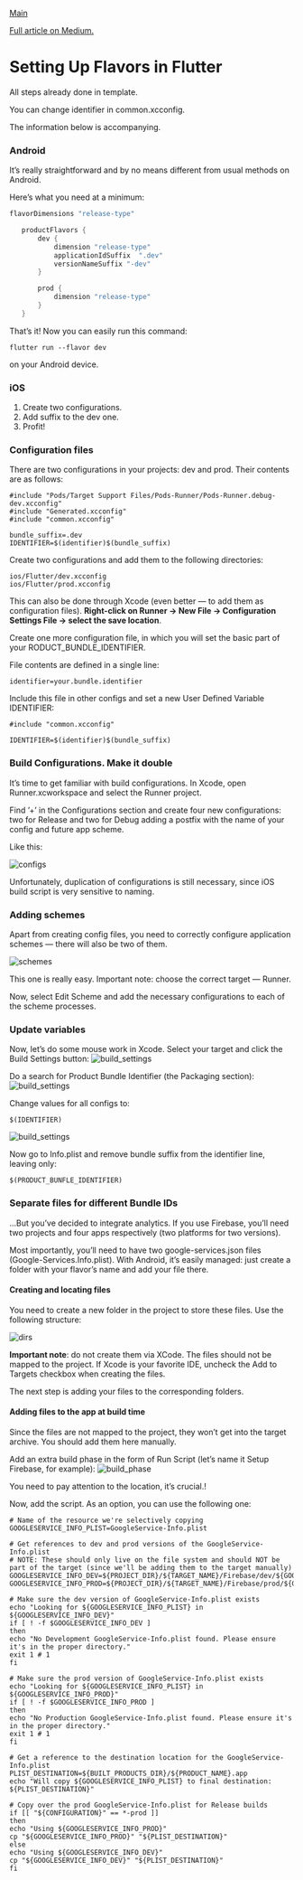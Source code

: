 [Main](../../main.md)

[Full article on Medium.](https://medium.com/surfstudio/setting-up-flavors-in-flutter-e455834818d4)

# Setting Up Flavors in Flutter

All steps already done in template.

You can change identifier in common.xcconfig.

The information below is accompanying.

### Android

 It’s really straightforward and by no means different from usual methods on Android.

 Here’s what you need at a minimum:

 ```groovy
 flavorDimensions "release-type"

    productFlavors {
        dev {
            dimension "release-type"
            applicationIdSuffix  ".dev"
            versionNameSuffix "-dev"
        }

        prod {
            dimension "release-type"
        }
    }
```

That’s it! Now you can easily run this command:
```
flutter run --flavor dev
```
on your Android device.

### iOS

1. Create two configurations.
1. Add suffix to the dev one.
1. Profit!


### Configuration files

There are two configurations in your projects: dev and prod.
Their contents are as follows:

```с
#include "Pods/Target Support Files/Pods-Runner/Pods-Runner.debug-dev.xcconfig"
#include "Generated.xcconfig"
#include "common.xcconfig"

bundle_suffix=.dev
IDENTIFIER=$(identifier)$(bundle_suffix)
```

Create two configurations and add them to the following directories:
```
ios/Flutter/dev.xcconfig
ios/Flutter/prod.xcconfig
```

This can also be done through Xcode (even better — to add them as configuration files). 
**Right-click on Runner -> New File -> Configuration Settings File -> select the save location**.

Create one more configuration file, in which you will set the basic part of your RODUCT_BUNDLE_IDENTIFIER.

File contents are defined in a single line:
```
identifier=your.bundle.identifier
```

Include this file in other configs and set a new User Defined Variable IDENTIFIER:
```
#include "common.xcconfig"

IDENTIFIER=$(identifier)$(bundle_suffix)
```

### Build Configurations. Make it double

It’s time to get familiar with build configurations. In Xcode, open Runner.xcworkspace and select the Runner project.

Find ’+’ in the Configurations section and create four new configurations: two for Release and two for Debug adding a postfix with the name of your config and future app scheme.

Like this:

![configs](../../../img/best_practice/configs.png)

Unfortunately, duplication of configurations is still necessary, since iOS build script is very sensitive to naming.



### Adding schemes

Apart from creating config files, you need to correctly configure application schemes — there will also be two of them.

![schemes](../../../img/best_practice/schemes.png)

This one is really easy. Important note: choose the correct target — Runner.

Now, select Edit Scheme and add the necessary configurations to each of the scheme processes.

### Update variables

Now, let’s do some mouse work in Xcode. Select your target and click the Build Settings button:
![build_settings](../../../img/best_practice/bs_step1.png)

Do a search for Product Bundle Identifier (the Packaging section):
![build_settings](../../../img/best_practice/bs_step2.png)

Change values for all configs to:
```
$(IDENTIFIER)
```

![build_settings](../../../img/best_practice/bs_step3.png)

Now go to Info.plist and remove bundle suffix from the identifier line, leaving only:
```
$(PRODUCT_BUNFLE_IDENTIFIER)
```

### Separate files for different Bundle IDs

...But you’ve decided to integrate analytics. If you use Firebase, you’ll need two projects and four apps respectively (two platforms for two versions).

Most importantly, you’ll need to have two google-services.json files (Google-Services.Info.plist). With Android, it’s easily managed: just create a folder with your flavor’s name and add your file there.

#### Creating and locating files

You need to create a new folder in the project to store these files. Use the following structure:

![dirs](../../../img/best_practice/files_and_dirs.png)

**Important note**: do not create them via XCode. The files should not be mapped to the project. If Xcode is your favorite IDE, uncheck the Add to Targets checkbox when creating the files.

The next step is adding your files to the corresponding folders.

#### Adding files to the app at build time

Since the files are not mapped to the project, they won’t get into the target archive. You should add them here manually.

Add an extra build phase in the form of Run Script (let’s name it Setup Firebase, for example):
 ![build_phase](../../../img/best_practice/build_phase.png)

 You need to pay attention to the location, it’s crucial.!

 Now, add the script. As an option, you can use the following one:

 ```
 # Name of the resource we're selectively copying
GOOGLESERVICE_INFO_PLIST=GoogleService-Info.plist

# Get references to dev and prod versions of the GoogleService-Info.plist
# NOTE: These should only live on the file system and should NOT be part of the target (since we'll be adding them to the target manually)
GOOGLESERVICE_INFO_DEV=${PROJECT_DIR}/${TARGET_NAME}/Firebase/dev/${GOOGLESERVICE_INFO_PLIST}
GOOGLESERVICE_INFO_PROD=${PROJECT_DIR}/${TARGET_NAME}/Firebase/prod/${GOOGLESERVICE_INFO_PLIST}

# Make sure the dev version of GoogleService-Info.plist exists
echo "Looking for ${GOOGLESERVICE_INFO_PLIST} in ${GOOGLESERVICE_INFO_DEV}"
if [ ! -f $GOOGLESERVICE_INFO_DEV ]
then
echo "No Development GoogleService-Info.plist found. Please ensure it's in the proper directory."
exit 1 # 1
fi

# Make sure the prod version of GoogleService-Info.plist exists
echo "Looking for ${GOOGLESERVICE_INFO_PLIST} in ${GOOGLESERVICE_INFO_PROD}"
if [ ! -f $GOOGLESERVICE_INFO_PROD ]
then
echo "No Production GoogleService-Info.plist found. Please ensure it's in the proper directory."
exit 1 # 1
fi

# Get a reference to the destination location for the GoogleService-Info.plist
PLIST_DESTINATION=${BUILT_PRODUCTS_DIR}/${PRODUCT_NAME}.app
echo "Will copy ${GOOGLESERVICE_INFO_PLIST} to final destination: ${PLIST_DESTINATION}"

# Copy over the prod GoogleService-Info.plist for Release builds
if [[ "${CONFIGURATION}" == *-prod ]]
then
echo "Using ${GOOGLESERVICE_INFO_PROD}"
cp "${GOOGLESERVICE_INFO_PROD}" "${PLIST_DESTINATION}"
else
echo "Using ${GOOGLESERVICE_INFO_DEV}"
cp "${GOOGLESERVICE_INFO_DEV}" "${PLIST_DESTINATION}"
fi
```





